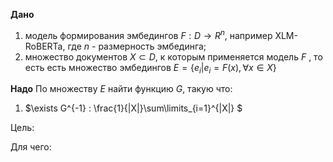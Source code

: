 **Дано**
1) модель формирования эмбедингов $F: D \rightarrow R^{n}$, например XLM-RoBERTa, где $n$ - размерность эмбединга;
2) множество документов $X \subset D$, к которым применяется модель $F$ , то есть есть множество эмбедингов $E = \{e_i | e_i = F(x), \forall x \in X\}$

**Надо**
По множеству $E$ найти функцию $G$, такую что:
1) $\exists G^{-1} : \frac{1}{|X|}\sum\limits_{i=1}^{|X|} $   

Цель:

Для чего:


